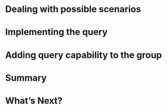 # Dealing with possible scenarios
# Implementing the query
# Adding query capability to the group
# Summary
# What’s Next?
